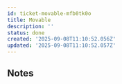 ```yaml
---
id: ticket-movable-mfb0tk0o
title: Movable
description: ''
status: done
created: '2025-09-08T11:10:52.056Z'
updated: '2025-09-08T11:10:52.057Z'
---
```


## Notes
